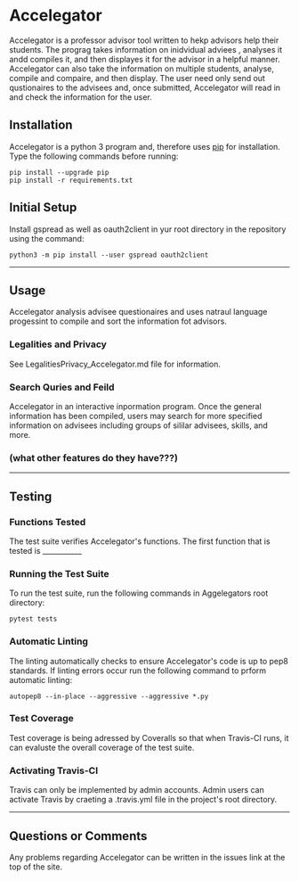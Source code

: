 # Accelegator

Accelegator is a professor advisor tool written to hekp advisors help their students. The prograg takes information on inidvidual adviees , analyses it andd compiles it, and then displayes it for the advisor in a helpful manner. Accelegator can also take the information on multiple students, analyse, compile and compaire, and then display. The user need only send out qustionaires to the advisees and, once submitted, Accelegator will read in and check the information for the user.

## Installation

Accelegator is a python 3 program and, therefore uses [pip](https://pip.pypa.io/en/stable/installing/) for installation. Type the following commands before running:

```shell
pip install --upgrade pip
pip install -r requirements.txt
```

## Initial Setup

Install gspread as well as oauth2client in yur root directory in the repository using the command:

```shell
python3 -m pip install --user gspread oauth2client
```

---

## Usage

Accelegator analysis advisee questionaires and uses natraul language progessint to compile and sort the information fot advisors.

### Legalities and Privacy

See LegalitiesPrivacy_Accelegator.md file for information.

### Search Quries and Feild

Accelegator in an interactive inpormation program. Once the general information has been compiled, users may search for more specified information on advisees including groups of sililar advisees, skills, and more.

### (what other features do they have???)

---

## Testing

### Functions Tested

The test suite verifies Accelegator's functions. The first function that is tested is ___________

### Running the Test Suite

To run the test suite, run the following commands in Aggelegators root directory:

```shell
pytest tests
```

### Automatic Linting

The linting automatically checks to ensure Accelegator's code is up to pep8 standards. If linting errors occur run the following command to prform automatic linting:

```shell
autopep8 --in-place --aggressive --aggressive *.py
```

### Test Coverage

Test coverage is being adressed by Coveralls so that when Travis-CI runs, it can evaluste the overall coverage of the test suite.

### Activating Travis-CI

Travis can only be implemented by admin accounts. Admin users can activate Travis by craeting a .travis.yml file in the project's root directory.

---

## Questions or Comments
Any problems regarding Accelegator can be written in the issues link at the top of the site.
